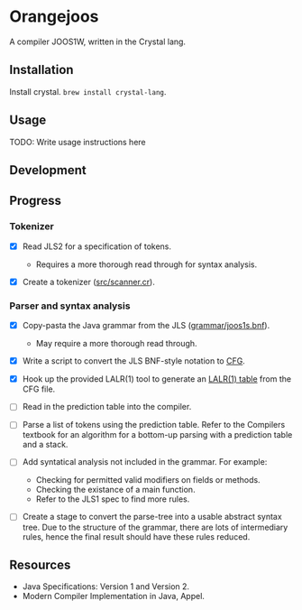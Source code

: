 # Orangejoos

A compiler JOOS1W, written in the Crystal lang.

## Installation

Install crystal. `brew install crystal-lang`.

## Usage

TODO: Write usage instructions here

## Development

## Progress


### Tokenizer

- [x] Read JLS2 for a specification of tokens.
  - Requires a more thorough read through for syntax analysis.
- [x] Create a tokenizer ([src/scanner.cr](/src/scanner.cr)).


### Parser and syntax analysis

- [x] Copy-pasta the Java grammar from the JLS
  ([grammar/joos1s.bnf](grammar/joos1s.bnf)).
  - May require a more thorough read through.
- [x] Write a script to convert the JLS BNF-style notation to
  [CFG](https://www.student.cs.uwaterloo.ca/~cs444/jlalr/cfg.html).
- [x] Hook up the provided LALR(1) tool to generate an [LALR(1)
  table](https://www.student.cs.uwaterloo.ca/~cs444/jlalr/lr1.html) from
  the CFG file.
- [ ] Read in the prediction table into the compiler.
- [ ] Parse a list of tokens using the prediction table. Refer to the
  Compilers textbook for an algorithm for a bottom-up
  parsing with a prediction table and a stack.
- [ ] Add syntatical analysis not included in the grammar. For example:
  - Checking for permitted valid modifiers on fields or methods.
  - Checking the existance of a main function.
  - Refer to the JLS1 spec to find more rules.
- [ ] Create a stage to convert the parse-tree into a usable abstract
  syntax tree. Due to the structure of the grammar, there are lots of
  intermediary rules, hence the final result should have these rules
  reduced.


## Resources

- Java Specifications: Version 1 and Version 2.
- Modern Compiler Implementation in Java, Appel.

